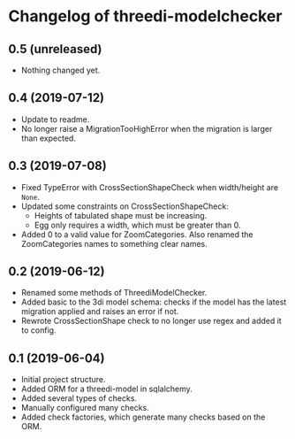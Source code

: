 Changelog of threedi-modelchecker
===================================================


0.5 (unreleased)
----------------

- Nothing changed yet.


0.4 (2019-07-12)
----------------

- Update to readme.
- No longer raise a MigrationTooHighError when the migration is larger than expected.


0.3 (2019-07-08)
----------------

- Fixed TypeError with CrossSectionShapeCheck when width/height are `None`.
- Updated some constraints on CrossSectionShapeCheck:
  - Heights of tabulated shape must be increasing.
  - Egg only requires a width, which must be greater than 0.
- Added 0 to a valid value for ZoomCategories. Also renamed the ZoomCategories names 
  to something clear names.


0.2 (2019-06-12)
----------------

- Renamed some methods of ThreediModelChecker.
- Added basic to the 3di model schema: checks if the model has the latest migration 
  applied and raises an error if not.
- Rewrote CrossSectionShape check to no longer use regex and added it to config.


0.1 (2019-06-04)
----------------

- Initial project structure.
- Added ORM for a threedi-model in sqlalchemy.
- Added several types of checks.
- Manually configured many checks.
- Added check factories, which generate many checks based on the ORM.
